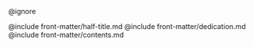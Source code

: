 @ignore

@include front-matter/half-title.md
@include front-matter/dedication.md
@include front-matter/contents.md
